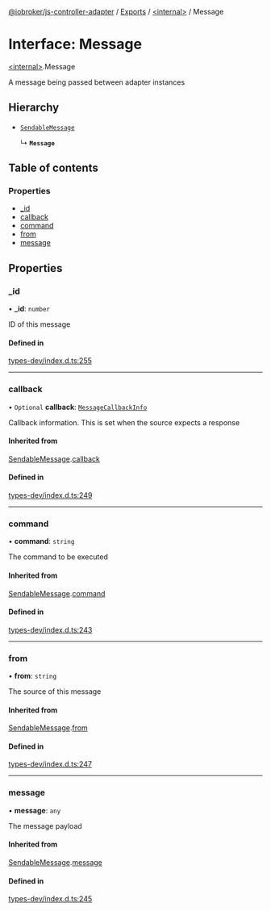 [@iobroker/js-controller-adapter](../README.md) / [Exports](../modules.md) / [\<internal\>](../modules/internal_.md) / Message

# Interface: Message

[\<internal\>](../modules/internal_.md).Message

A message being passed between adapter instances

## Hierarchy

- [`SendableMessage`](internal_.SendableMessage.md)

  ↳ **`Message`**

## Table of contents

### Properties

- [\_id](internal_.Message.md#_id)
- [callback](internal_.Message.md#callback)
- [command](internal_.Message.md#command)
- [from](internal_.Message.md#from)
- [message](internal_.Message.md#message)

## Properties

### \_id

• **\_id**: `number`

ID of this message

#### Defined in

[types-dev/index.d.ts:255](https://github.com/ioBroker/ioBroker.js-controller/blob/4020943e/packages/types-dev/index.d.ts#L255)

___

### callback

• `Optional` **callback**: [`MessageCallbackInfo`](internal_.MessageCallbackInfo.md)

Callback information. This is set when the source expects a response

#### Inherited from

[SendableMessage](internal_.SendableMessage.md).[callback](internal_.SendableMessage.md#callback)

#### Defined in

[types-dev/index.d.ts:249](https://github.com/ioBroker/ioBroker.js-controller/blob/4020943e/packages/types-dev/index.d.ts#L249)

___

### command

• **command**: `string`

The command to be executed

#### Inherited from

[SendableMessage](internal_.SendableMessage.md).[command](internal_.SendableMessage.md#command)

#### Defined in

[types-dev/index.d.ts:243](https://github.com/ioBroker/ioBroker.js-controller/blob/4020943e/packages/types-dev/index.d.ts#L243)

___

### from

• **from**: `string`

The source of this message

#### Inherited from

[SendableMessage](internal_.SendableMessage.md).[from](internal_.SendableMessage.md#from)

#### Defined in

[types-dev/index.d.ts:247](https://github.com/ioBroker/ioBroker.js-controller/blob/4020943e/packages/types-dev/index.d.ts#L247)

___

### message

• **message**: `any`

The message payload

#### Inherited from

[SendableMessage](internal_.SendableMessage.md).[message](internal_.SendableMessage.md#message)

#### Defined in

[types-dev/index.d.ts:245](https://github.com/ioBroker/ioBroker.js-controller/blob/4020943e/packages/types-dev/index.d.ts#L245)
